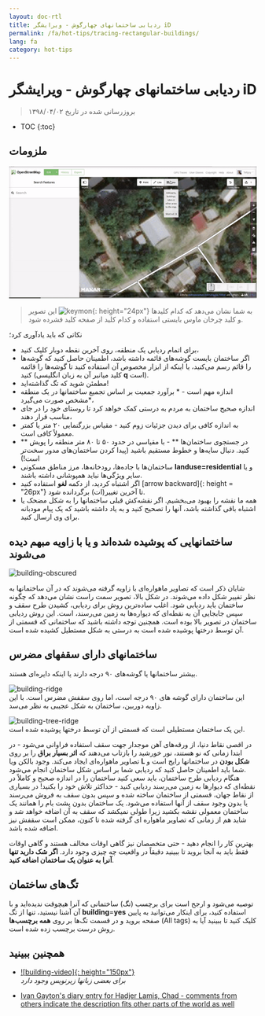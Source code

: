 ```yaml
---
layout: doc-rtl
title: ردیابی ساختمانهای چهارگوش - ویرایشگر iD
permalink: /fa/hot-tips/tracing-rectangular-buildings/
lang: fa
category: hot-tips
---
```


ردیابی ساختمانهای چهارگوش - ویرایشگر iD
============

> بروزرسانی شده در تاریخ ۱۳۹۸/۰۴/۰۲

- TOC
{:toc}

ملزومات
----------

![Rectangular building][]  

> این تصویر ![keymon]{: height="24px"} به شما نشان می‌دهد که کدام کلیدها و کلید چرخان ماوس بایستی استفاده و کدام کلید از صفحه کلید فشرده شود.  

نکاتی که باید یادآوری کرد؛  

- برای اتمام ردیابی یک منطقه، روی آخرین نقطه دوبار کلیک کنید،  
- اگر ساختمان بایست گوشه‌های قائمه داشته باشد، اطمینان حاصل کنید که گوشه‌ها را قائم رسم می‌کنید، یا اینکه از ابزار مخصوص آن استفاده کنید تا گوشه‌ها را قائمه کنید (کلید میانبر آن به زبان انگلیسی **q** است).  
- مطمئن شوید که تگ گذاشته‌اید!  
- اندازه مهم است - * برآورد جمعیت بر اساس تجمیع ساختمانها در یک منطقه مشخص صورت می‌گیرد*،  
- اندازه صحیح ساختمان به مردم به درستی کمک خواهد کرد تا روستای خود را در جای مناسب قرار دهند،  
- به اندازه کافی برای دیدن جزئیات زوم کنید - مقیاس بزرگنمایی ۲۰ متر یا کمتر معمولاً کافی است.  
- ** در جستجوی ساختمان‌ها ** - با مقیاسی در حدود ۵۰ تا ۸۰ متر منطقه را پویش کنید. دنبال سایه‌ها و خطوط مستقیم باشید (پیدا کردن ساختمان‌های مدور سخت‌تر است!)  
- ساختمان‌ها با جاده‌ها، رودخانه‌ها، مرز مناطق مسکونی **landuse=residential** و یا سایر ویژگی‌ها نباید همپوشانی داشته باشند.  
- اگر اشتباه کردید، از دکمه **لغو** استفاده کنید [arrow backward]{: height = "26px"} تا آخرین تغییر(ات) برگردانده شود.  
- همه ما نقشه را بهبود می‌بخشیم. اگر نقشه‌کش قبلی ساختمانها را به شکل مضحک  یا اشتباه باقی گذاشته باشد، آنها را تصحیح کنید و به یاد داشته باشید که یک پیام مودبانه برای وی ارسال کنید.  

ساختمانهایی که پوشیده شده‌اند و یا با زاویه مبهم دیده می‌شوند  
--------------------------------------

![building-obscured][]  

شایان ذکر است که تصاویر ماهواره‌ای با زاویه گرفته می‌شوند که در آن ساختمانها به نظر تفییر شکل داده می‌شوند. در شکل بالا، تصویر سمت راست نشان می‌دهد که چگونه ساختمان باید ردیابی شود. اغلب ساده‌ترین روش برای ردیابی، کشیدن طرح سقف و سپس جابجایی آن به نقطه‌ای که دیواره‌ها به زمین می‌رسند، است. این روش ردیابی ساختمان در تصویر بالا بوده است. همچنین توجه داشته باشید که ساختمانی که قسمتی از آن توسط درختها پوشیده شده است به درستی به شکل مستطیل کشیده شده است. 

ساختمانهای دارای سقفهای مضرس
----------------------------
 
بیشتر ساختمانها یا گوشه‌های ۹۰ درجه دارند یا اینکه دایره‌ای هستند.  

![building-ridge][]  
این ساختمان دارای گوشه های ۹۰ درجه است، اما روی سقفش مضرس است. با این زاویه دوربین، ساختمان به شکل عجیبی به نظر می‌سد.  

![building-tree-ridge][]  
این یک ساختمان مستطیلی است که قسمتی از آن توسط درختها پوشیده شده است.  

در اقصی نقاط دنیا، از ورقه‌های آهن موجدار جهت سقف استفاده فراوانی می‌شود - در ابتدا زمانی که نو هستند، نور خورشید را بازتاب می‌دهند که **اثر بسیار براق** را بر روی تصاویر ماهواره‌ای ایجاد می‌کند. وجود بالکن ویا **L شکل بودن** در ساختمانها رایج است و شما باید اطمینان حاصل کنید که ردیابی شما بر اساس شکل ساختمان انجام می‌شود.  
هنگام ردیابی طرح ساختمان، باید سعی کنید ساختمان را در اندازه صحیح و کاملاً در نقطه‌ای که دیوارها به زمین می‌رسند ردیابی کنید - حداکثر تلاش خود را بکنید! در بسیاری از نقاط جهان، قسمتی از ساختمان ساخته شده و سپس بدون سقف به فروش می‌رسند یا بدون وجود سقف از آنها استفاده می‌شود. یک ساختمان بدون پشت بام را همانند یک ساختمان معمولی نقشه بکشید زیرا طولی نمیکشد که سقف به آن اضافه خواهد شد و شاید هم از زمانی که تصاویر ماهواره ای گرفته شده تا کنون، ممکن است سقفش نیز اضافه شده باشد.  

بهترین کار را انجام دهید - حتی متخصصان نیز گاهی اوقات مخالف هستند و گاهی اوقات فقط باید به آنجا بروید تا ببینید دقیقاً در واقعیت چه چیزی وجود دارد. **اگر  شک دارید تنها آنرا به عنوان یک ساختمان اضافه کنید**.  

تگ‌های ساختمان
-------------

توصیه می‌شود و ارجح است برای برچسب (تگ) ساختمانی که آنرا هیچوقت ندیده‌اید و با آن آشنا نیستید،  تنها از تگ **building**=**yes** استفاده کنید، برای اینکار می‌توانید به پایین صفحه بروید و در قسمت تگ‌ها بر روی **همه برچسب‌ها** (All tags) کلیک کنید تا ببینید آیا به روش درست برچسب زده شده است.  

همچنین ببینید  
---------

- [![building-video]{: height="150px"}](https://www.youtube.com/watch?v=VPJz-AucqF4&index=7&list=PLb9506_-6FMHZ3nwn9heri3xjQKrSq1hN "فیلم‌های آموزشی گروه بشردوستانه OpenStreetMap - افزودن ساختمان به OpenSstreetMap")  
*برای بعضی زبانها زیرنویس وجود دارد*  

- [Ivan Gayton's diary entry for Hadjer Lamis, Chad - comments from others indicate the description fits other parts of the world as well](https://www.openstreetmap.org/user/IvanGayton/diary/38612)



[Rectangular building]: /images/hot-tips/rectangular_building.gif "دریابی ساختمان مستطیل شکل، نود درجه کردن گوشه‌ها و اضافه کردن تگها."
[keymon]:/images/hot-tips/keymon.png
[building-ridge]: /images/hot-tips/building-ridge.png
[back arrow]: /images/beginner/back-arrow.png
[building-tree-ridge]: /images/hot-tips/building-tree-ridge.png
[building-obscured]: /images/hot-tips/buildings-obscured-traced-1.png "قبل و بعد - ترسیم یک ساختمان که از یک زاویه دیده می‌شود"
[فیلم‌های آموزشی در مورد ساختمان]: /images/hot-tips/building-video.png "فیلم‌های آموزشی گروه بشردوستانه OpenStreetMap - افزودن ساختمان به OpenSstreetMap"